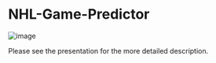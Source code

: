 # NHL-Game-Predictor


![image](https://user-images.githubusercontent.com/13521663/117230488-0c896380-add2-11eb-8293-0fc5b94814c5.png)


Please see the presentation for the more detailed description.
